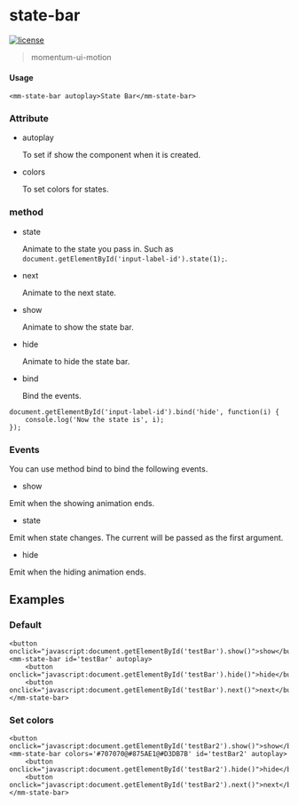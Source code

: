 <!-- 
---
date: 2020/5/13 14:10:00
---
-->
# state-bar

[![license](https://img.shields.io/github/license/momentum-design/momentum-ui.svg?color=blueviolet)](https://github.com/momentum-design/momentum-ui/blob/master/charts/LICENSE)

> momentum-ui-motion

#### Usage

<!--#html1#-->
```
<mm-state-bar autoplay>State Bar</mm-state-bar>
```

### Attribute

+ autoplay

	To set if show the component when it is created.
	
+ colors

	To set colors for states.
	
### method

+ state
	
	Animate to the state you pass in. Such as ```document.getElementById('input-label-id').state(1);```.
	
+ next

	Animate to the next state.

+ show

	Animate to show the state bar.

+ hide

	Animate to hide the state bar.
	
+ bind

	Bind the events. 
	
```
document.getElementById('input-label-id').bind('hide', function(i) {
	console.log('Now the state is', i);
});
```
	
### Events

You can use method bind to bind the following events.

+ show

Emit when the showing animation ends.

+ state

Emit when state changes. The current will be passed as the first argument.

+ hide

Emit when the hiding animation ends.

## Examples

### Default

<!--#html2#-->
```
<button onclick="javascript:document.getElementById('testBar').show()">show</button>
<mm-state-bar id='testBar' autoplay>
    <button onclick="javascript:document.getElementById('testBar').hide()">hide</button>
    <button onclick="javascript:document.getElementById('testBar').next()">next</button>
</mm-state-bar>
```

### Set colors

<!--#html3****#-->
```
<button onclick="javascript:document.getElementById('testBar2').show()">show</button>
<mm-state-bar colors='#707070@#875AE1@#D3DB7B' id='testBar2' autoplay>
    <button onclick="javascript:document.getElementById('testBar2').hide()">hide</button>
    <button onclick="javascript:document.getElementById('testBar2').next()">next</button>
</mm-state-bar>
```